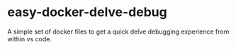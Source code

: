 # easy-docker-delve-debug

A simple set of docker files to get a quick delve debugging experience from within vs code.
